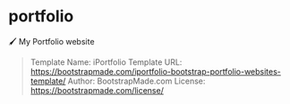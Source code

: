 # portfolio
🖌 My Portfolio website


> Template Name: iPortfolio
> Template URL: https://bootstrapmade.com/iportfolio-bootstrap-portfolio-websites-template/
> Author: BootstrapMade.com
> License: https://bootstrapmade.com/license/
